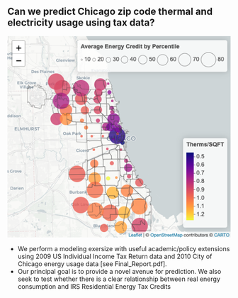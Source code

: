 ## Can we predict Chicago zip code thermal and electricity usage using tax data?  

<p align="center">
  <img src="./figures/Vis01.png" alt="Visualization" />
</p>

- We perform a modeling exersize with useful academic/policy extensions using 2009 US Individual Income Tax Return data and 2010 City of Chicago energy usage data [see Final_Report.pdf].
- Our principal goal is to provide a novel avenue for prediction.  We also seek to test whether there is a clear relationship between real energy consumption and IRS Residential Energy Tax Credits
